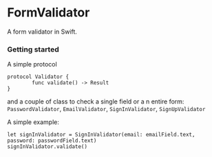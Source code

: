 FormValidator
=============

A form validator in Swift.

### Getting started

A simple protocol

```
protocol Validator {
		func validate() -> Result
}
```

and a couple of class to check a single field or a n entire form: `PasswordValidator`, `EmailValidator`, `SignInValidator`, `SignUpValidator`

A simple example:

```
let signInValidator = SignInValidator(email: emailField.text, password: passwordField.text)
signInValidator.validate()
```



